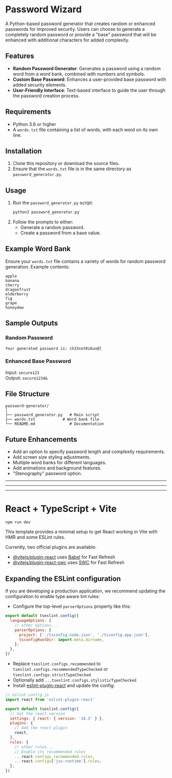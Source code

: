 # Password Wizard

A Python-based password generator that creates random or enhanced passwords for improved security. Users can choose to generate a completely random password or provide a "base" password that will be enhanced with additional characters for added complexity.

## Features
- **Random Password Generator**: Generates a password using a random word from a word bank, combined with numbers and symbols.
- **Custom Base Password**: Enhances a user-provided base password with added security elements.
- **User-Friendly Interface**: Text-based interface to guide the user through the password creation process.

## Requirements
- Python 3.6 or higher
- A `words.txt` file containing a list of words, with each word on its own line.

## Installation
1. Clone this repository or download the source files.
2. Ensure that the `words.txt` file is in the same directory as `password_generator.py`.

## Usage
1. Run the `password_generator.py` script:
   ```bash
   python3 password_generator.py
   ```
2. Follow the prompts to either:
   - Generate a random password.
   - Create a password from a base value.

## Example Word Bank
Ensure your `words.txt` file contains a variety of words for random password generation. Example contents:
```
apple
banana
cherry
dragonfruit
elderberry
fig
grape
honeydew
```

## Sample Outputs
### Random Password
```
Your generated password is: ch33setRi6un@l
```

### Enhanced Base Password
Input: `secure123`  
Output: `secure1234&`

## File Structure
```
password-generator/
│
├── password_generator.py   # Main script
├── words.txt            # Word bank file
└── README.md               # Documentation
```

## Future Enhancements
- Add an option to specify password length and complexity requirements.
- Add screen size styling adjustments.
- Multiple word banks for different languages.
- Add animations and background features.
- "Stenography" password option.

---
---
---

# React + TypeScript + Vite

`npm run dev`

This template provides a minimal setup to get React working in Vite with HMR and some ESLint rules.

Currently, two official plugins are available:

- [@vitejs/plugin-react](https://github.com/vitejs/vite-plugin-react/blob/main/packages/plugin-react/README.md) uses [Babel](https://babeljs.io/) for Fast Refresh
- [@vitejs/plugin-react-swc](https://github.com/vitejs/vite-plugin-react-swc) uses [SWC](https://swc.rs/) for Fast Refresh

## Expanding the ESLint configuration

If you are developing a production application, we recommend updating the configuration to enable type aware lint rules:

- Configure the top-level `parserOptions` property like this:

```js
export default tseslint.config({
  languageOptions: {
    // other options...
    parserOptions: {
      project: ['./tsconfig.node.json', './tsconfig.app.json'],
      tsconfigRootDir: import.meta.dirname,
    },
  },
})
```

- Replace `tseslint.configs.recommended` to `tseslint.configs.recommendedTypeChecked` or `tseslint.configs.strictTypeChecked`
- Optionally add `...tseslint.configs.stylisticTypeChecked`
- Install [eslint-plugin-react](https://github.com/jsx-eslint/eslint-plugin-react) and update the config:

```js
// eslint.config.js
import react from 'eslint-plugin-react'

export default tseslint.config({
  // Set the react version
  settings: { react: { version: '18.3' } },
  plugins: {
    // Add the react plugin
    react,
  },
  rules: {
    // other rules...
    // Enable its recommended rules
    ...react.configs.recommended.rules,
    ...react.configs['jsx-runtime'].rules,
  },
})
```
